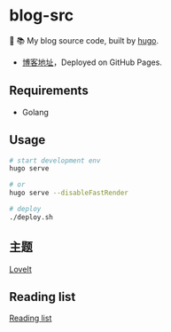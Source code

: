 # blog-src

:see_no_evil: :books:  My blog source code, built by [hugo](https://github.com/gohugoio/hugo).

- [博客地址](https://shipengqi.github.io)，Deployed on GitHub Pages.

## Requirements
- Golang

## Usage
```bash
# start development env
hugo serve

# or 
hugo serve --disableFastRender

# deploy
./deploy.sh
```

## 主题
[LoveIt](https://github.com/dillonzq/LoveIt)

## Reading list
[Reading list](./SUMMARY.md)
